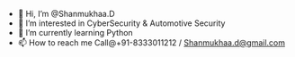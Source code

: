 - 👋 Hi, I’m @Shanmukhaa.D
- 👀 I’m interested in CyberSecurity & Automotive Security
- 🌱 I’m currently learning Python
- 📫 How to reach me Call@+91-8333011212 / Shanmukhaa.d@gmail.com
<!---
Shanmukhaa.D is a ✨ special ✨ repository because its `README.md` (this file) appears on your GitHub profile.
You can click the Preview link to take a look at your changes.
--->
